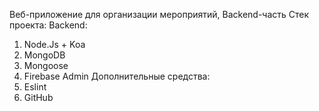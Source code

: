 Веб-приложение для организации мероприятий, Backend-часть
Стек проекта:
Backend: 
1. Node.Js + Koa
2. MongoDB
3. Mongoose
4. Firebase Admin
Дополнительные средства:
1. Eslint
2. GitHub
